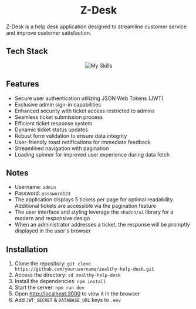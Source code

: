 <h1 align="center">
    Z-Desk
</h1>

Z-Desk is a help desk application designed to streamline customer service and improve customer satisfaction.

## Tech Stack
<div align="center">
    <img src="https://skillicons.dev/icons?i=typescript,react,nextjs,tailwindcss,prisma,postgres,supabase" alt="My Skills">
</div>

## Features

- Secure user authentication utilizing JSON Web Tokens (JWT)
- Exclusive admin sign-in capabilities
- Enhanced security with ticket access restricted to admins
- Seamless ticket submission process
- Efficient ticket response system
- Dynamic ticket status updates
- Robust form validation to ensure data integrity
- User-friendly toast notifications for immediate feedback
- Streamlined navigation with pagination
- Loading spinner for improved user experience during data fetch

## Notes
- Username: `admin`
- Password: `password123`
- The application displays 5 tickets per page for optimal readability. Additional tickets are accessible via the pagination feature
- The user interface and styling leverage the `shadcn/ui` library for a modern and responsive design
- When an administrator addresses a ticket, the response will be promptly displayed in the user's browser


## Installation

1. Clone the repository: `git clone https://github.com/yourusername/zealthy-help-desk.git`
2. Access the directory: `cd zealthy-help-desk`
3. Install the dependencies: `npm install`
4. Start the server: `npm run dev`
5. Open [http://localhost:3000](http://localhost:3000) to view it in the browser
6. Add `JWT_SECRET` & `DATABASE_URL` keys to `.env`
